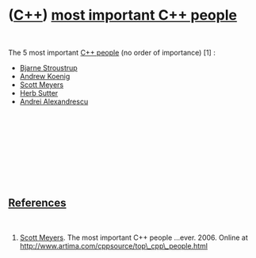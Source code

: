 
 

 

 

 

 

([C++](Cpp.md)) [most important C++ people](CppMostImportantCppPeople.md)
===========================================================================

 

The 5 most important [C++ people](CppPeople.md) (no order of
importance) \[1\] :

-   [Bjarne Stroustrup](CppBjarneStroustrup.md)
-   [Andrew Koenig](CppAndrewKoenig.md)
-   [Scott Meyers](CppScottMeyers.md)
-   [Herb Sutter](CppHerbSutter.md)
-   [Andrei Alexandrescu](CppAndreiAlexandrescu.md)

 

 

 

 

 

[References](CppReferences.md)
-------------------------------

 

1.  [Scott Meyers](CppScottMeyers.md). The most important C++
    people ...ever. 2006. Online at
    http://www.artima.com/cppsource/top\_cpp\_people.html

 

 

 

 

 

 

